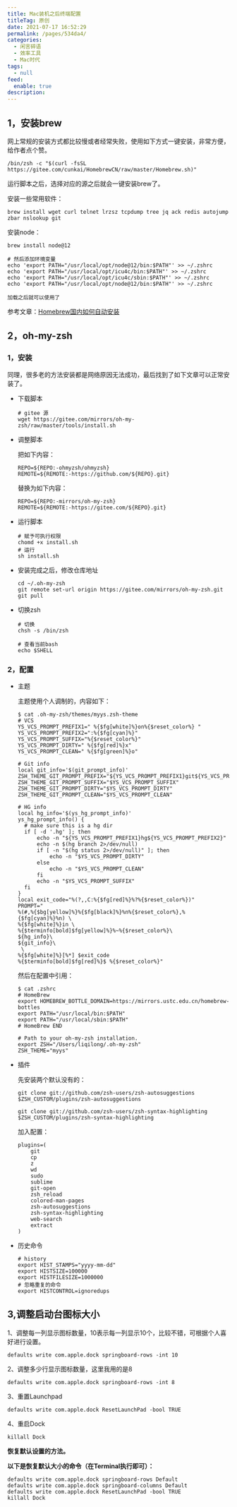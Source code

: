 ```yaml
---
title: Mac装机之后终端配置
titleTag: 原创
date: 2021-07-17 16:52:29
permalink: /pages/534da4/
categories: 
  - 闲言碎语
  - 效率工具
  - Mac时代
tags: 
  - null
feed: 
  enable: true
description: 
---
```


## 1，安装brew

网上常规的安装方式都比较慢或者经常失败，使用如下方式一键安装，非常方便，给作者点个赞。

```
/bin/zsh -c "$(curl -fsSL https://gitee.com/cunkai/HomebrewCN/raw/master/Homebrew.sh)"
```

运行脚本之后，选择对应的源之后就会一键安装brew了。

安装一些常用软件：

```
brew install wget curl telnet lrzsz tcpdump tree jq ack redis autojump zbar nslookup git
```

安装node：

```
brew install node@12

# 然后添加环境变量
echo 'export PATH="/usr/local/opt/node@12/bin:$PATH"' >> ~/.zshrc
echo 'export PATH="/usr/local/opt/icu4c/bin:$PATH"' >> ~/.zshrc
echo 'export PATH="/usr/local/opt/icu4c/sbin:$PATH"' >> ~/.zshrc
echo 'export PATH="/usr/local/opt/node@12/bin:$PATH"' >> ~/.zshrc

加载之后就可以使用了
```

参考文章：[Homebrew国内如何自动安装](https://zhuanlan.zhihu.com/p/111014448)

## 2，oh-my-zsh

### 1，安装

同理，很多老的方法安装都是网络原因无法成功，最后找到了如下文章可以正常安装了。

- 下载脚本

  ```
  # gitee 源
  wget https://gitee.com/mirrors/oh-my-zsh/raw/master/tools/install.sh
  ```

- 调整脚本

  把如下内容：

  ```
  REPO=${REPO:-ohmyzsh/ohmyzsh}
  REMOTE=${REMOTE:-https://github.com/${REPO}.git}
  ```

  替换为如下内容：

  ```
  REPO=${REPO:-mirrors/oh-my-zsh}
  REMOTE=${REMOTE:-https://gitee.com/${REPO}.git}
  ```

- 运行脚本

  ```
  # 赋予可执行权限
  chomd +x install.sh
  # 运行
  sh install.sh
  ```

- 安装完成之后，修改仓库地址

  ```
  cd ~/.oh-my-zsh
  git remote set-url origin https://gitee.com/mirrors/oh-my-zsh.git
  git pull
  ```

- 切换zsh

  ```
  # 切换
  chsh -s /bin/zsh
  
  # 查看当前bash
  echo $SHELL
  ```

### 2，配置

- 主题

  主题使用个人调制的，内容如下：

  ```
  $ cat .oh-my-zsh/themes/myys.zsh-theme
  # VCS
  YS_VCS_PROMPT_PREFIX1=" %{$fg[white]%}on%{$reset_color%} "
  YS_VCS_PROMPT_PREFIX2=":%{$fg[cyan]%}"
  YS_VCS_PROMPT_SUFFIX="%{$reset_color%}"
  YS_VCS_PROMPT_DIRTY=" %{$fg[red]%}x"
  YS_VCS_PROMPT_CLEAN=" %{$fg[green]%}o"
  
  # Git info
  local git_info='$(git_prompt_info)'
  ZSH_THEME_GIT_PROMPT_PREFIX="${YS_VCS_PROMPT_PREFIX1}git${YS_VCS_PROMPT_PREFIX2}"
  ZSH_THEME_GIT_PROMPT_SUFFIX="$YS_VCS_PROMPT_SUFFIX"
  ZSH_THEME_GIT_PROMPT_DIRTY="$YS_VCS_PROMPT_DIRTY"
  ZSH_THEME_GIT_PROMPT_CLEAN="$YS_VCS_PROMPT_CLEAN"
  
  # HG info
  local hg_info='$(ys_hg_prompt_info)'
  ys_hg_prompt_info() {
  	# make sure this is a hg dir
  	if [ -d '.hg' ]; then
  		echo -n "${YS_VCS_PROMPT_PREFIX1}hg${YS_VCS_PROMPT_PREFIX2}"
  		echo -n $(hg branch 2>/dev/null)
  		if [ -n "$(hg status 2>/dev/null)" ]; then
  			echo -n "$YS_VCS_PROMPT_DIRTY"
  		else
  			echo -n "$YS_VCS_PROMPT_CLEAN"
  		fi
  		echo -n "$YS_VCS_PROMPT_SUFFIX"
  	fi
  }
  local exit_code="%(?,,C:%{$fg[red]%}%?%{$reset_color%})"
  PROMPT="
  %(#,%{$bg[yellow]%}%{$fg[black]%}%n%{$reset_color%},%{$fg[cyan]%}%n) \
  %{$fg[white]%}in \
  %{$terminfo[bold]$fg[yellow]%}%~%{$reset_color%}\
  ${hg_info}\
  ${git_info}\
   \
  %{$fg[white]%}[%*] $exit_code
  %{$terminfo[bold]$fg[red]%}$ %{$reset_color%}"
  ```

  然后在配置中引用：

  ```
  $ cat .zshrc
  # HomeBrew
  export HOMEBREW_BOTTLE_DOMAIN=https://mirrors.ustc.edu.cn/homebrew-bottles
  export PATH="/usr/local/bin:$PATH"
  export PATH="/usr/local/sbin:$PATH"
  # HomeBrew END
  
  # Path to your oh-my-zsh installation.
  export ZSH="/Users/liqilong/.oh-my-zsh"
  ZSH_THEME="myys"
  ```

- 插件

  先安装两个默认没有的：

  ```
  git clone git://github.com/zsh-users/zsh-autosuggestions $ZSH_CUSTOM/plugins/zsh-autosuggestions
  
  git clone git://github.com/zsh-users/zsh-syntax-highlighting $ZSH_CUSTOM/plugins/zsh-syntax-highlighting
  ```

  加入配置：

  ```
  plugins=(
      git
      cp
      z
      wd
      sudo
      sublime
      git-open
      zsh_reload
      colored-man-pages
      zsh-autosuggestions
      zsh-syntax-highlighting
      web-search
      extract
  )
  ```

- 历史命令

  ```
  # history
  export HIST_STAMPS="yyyy-mm-dd"
  export HISTSIZE=100000
  export HISTFILESIZE=1000000
  # 忽略重复的命令
  export HISTCONTROL=ignoredups
  ```


## 3,调整启动台图标大小


1、调整每一列显示图标数量，10表示每一列显示10个，比较不错，可根据个人喜好进行设置。 

```
defaults write com.apple.dock springboard-rows -int 10
```

2、调整多少行显示图标数量，这里我用的是8

```
defaults write com.apple.dock springboard-rows -int 8
```

3、重置Launchpad

```
defaults write com.apple.dock ResetLaunchPad -bool TRUE
```

4、重启Dock

```
killall Dock
```

**恢复默认设置的方法。**

**以下是恢复默认大小的命令（在Terminal执行即可）：**

```
defaults write com.apple.dock springboard-rows Default
defaults write com.apple.dock springboard-columns Default
defaults write com.apple.dock ResetLaunchPad -bool TRUE
killall Dock
```